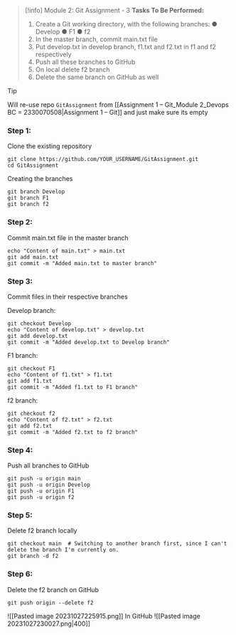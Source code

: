 
> [!info] Module 2: Git Assignment - 3
> **Tasks To Be Performed:** 
> 1. Create a Git working directory, with the following branches: 
>    ● Develop 
>    ● F1 
>    ● f2 
> 2. In the master branch, commit main.txt file 
> 3. Put develop.txt in develop branch, f1.txt and f2.txt in f1 and f2 respectively 
> 4. Push all these branches to GitHub 
> 5. On local delete f2 branch 
> 6. Delete the same branch on GitHub as well


> [!tip]
> Will re-use repo `GitAssignment` from [[Assignment 1 – Git_Module 2_Devops BC = 2330070508|Assignment 1 – Git]] and just make sure its empty

### Step 1:
Clone the existing repository
```
git clone https://github.com/YOUR_USERNAME/GitAssignment.git
cd GitAssignment
```

Creating the branches
```
git branch Develop
git branch F1
git branch f2
```

### Step 2: 
Commit main.txt file in the master branch
```
echo "Content of main.txt" > main.txt
git add main.txt
git commit -m "Added main.txt to master branch"
```

### Step 3: 
Commit files in their respective branches

Develop branch:
```
git checkout Develop
echo "Content of develop.txt" > develop.txt
git add develop.txt
git commit -m "Added develop.txt to Develop branch"
```

F1 branch:
```
git checkout F1
echo "Content of f1.txt" > f1.txt
git add f1.txt
git commit -m "Added f1.txt to F1 branch"
```

f2 branch:
```
git checkout f2
echo "Content of f2.txt" > f2.txt
git add f2.txt
git commit -m "Added f2.txt to f2 branch"
```

### Step 4: 
Push all branches to GitHub
```
git push -u origin main
git push -u origin Develop
git push -u origin F1
git push -u origin f2
```

### Step 5: 
Delete f2 branch locally
```
git checkout main  # Switching to another branch first, since I can't delete the branch I'm currently on.
git branch -d f2
```
### Step 6: 
Delete the f2 branch on GitHub
```
git push origin --delete f2
```

![[Pasted image 20231027225915.png]]
In GitHub
![[Pasted image 20231027230027.png|400]]
